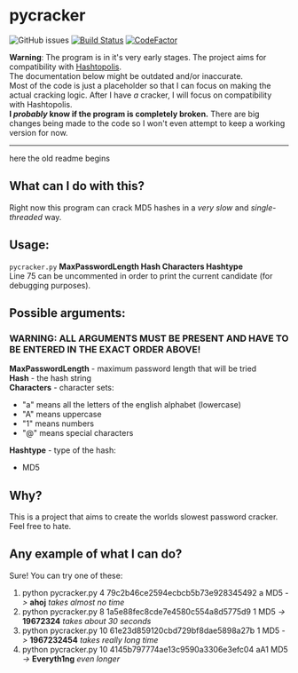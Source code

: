 # pycracker
![GitHub issues](https://img.shields.io/github/issues/satcom886/pycracker)
[![Build Status](https://travis-ci.com/satcom886/pycracker.svg?branch=master)](https://travis-ci.com/satcom886/pycracker)
[![CodeFactor](https://www.codefactor.io/repository/github/satcom886/pycracker/badge/master)](https://www.codefactor.io/repository/github/satcom886/pycracker/overview/master)

**Warning**: The program is in it's very early stages. The project aims for compatibility with [Hashtopolis](https://github.com/s3inlc/hashtopolis).  
The documentation below might be outdated and/or inaccurate.  
Most of the code is just a placeholder so that I can focus on making the actual cracking logic. After I have *a* cracker, I will focus on compatibility with Hashtopolis.  
**I *probably* know if the program is completely broken.** There are big changes being made to the code so I won't even attempt to keep a working version for now.

---

here the old readme begins
## What can I do with this?
Right now this program can crack MD5 hashes in a *very slow* and *single-threaded* way.
## Usage:
`pycracker.py` **MaxPasswordLength Hash Characters Hashtype**  
Line 75 can be uncommented in order to print the current candidate (for debugging purposes).
## Possible arguments:
### WARNING: ALL ARGUMENTS MUST BE PRESENT AND HAVE TO BE ENTERED IN THE EXACT ORDER ABOVE!
**MaxPasswordLength** - maximum password length that will be tried  
**Hash** - the hash string  
**Characters** - character sets:  
* "a" means all the letters of the english alphabet (lowercase)
* "A" means uppercase
* "1" means numbers
* "@" means special characters

 **Hashtype** - type of the hash:
* MD5

## Why?
This is a project that aims to create the worlds slowest password cracker. Feel free to hate.

## Any example of what I can do?
Sure! You can try one of these:
1. python pycracker.py 4 79c2b46ce2594ecbcb5b73e928345492 a MD5 *->* **ahoj** *takes almost no time*
4. python pycracker.py 8 1a5e88fec8cde7e4580c554a8d5775d9 1 MD5 *->* **19672324** *takes about 30 seconds*
3. python pycracker.py 10 61e23d859120cbd729bf8dae5898a27b 1 MD5 *->* **1967232454** *takes really long time*
2. python pycracker.py 10 4145b797774ae13c9590a3306e3efc04 aA1 MD5 *->* **Everyth1ng** *even longer*